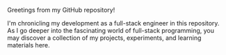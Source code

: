 Greetings from my GitHub repository! 

I'm chronicling my development as a full-stack engineer in this repository. As I go deeper into the fascinating world of full-stack programming, you may discover a collection of my projects, experiments, and learning materials here.
